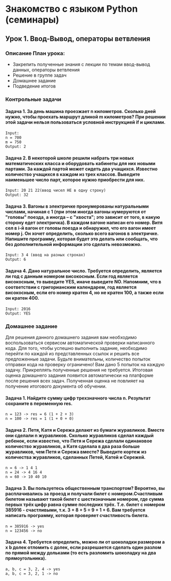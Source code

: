 # Знакомство с языком Python (семинары)

## Урок 1. Ввод-Вывод, операторы ветвления

### Описание План урока:

- Закрепить полученные знания с лекции по темам ввод-вывод данных, операторы ветвления
- Решение в группе задач
- Домашнее задание
- Подведение итогов

### Контрольные задачи

#### Задача 1. За день машина проезжает n километров. Сколько дней нужно, чтобы проехать маршрут длиной m километров? При решении этой задачи нельзя пользоваться условной инструкцией if и циклами.

```
Input:
n = 700
m = 750
Output: 2
```

#### Задача 2. В некоторой школе решили набрать три новых математических класса и оборудовать кабинеты для них новыми партами. За каждой партой может сидеть два учащихся. Известно количество учащихся в каждом из трех классов. Выведите наименьшее число парт, которое нужно приобрести для них.

```
Input: 20 21 22(ввод чисел НЕ в одну строку)
Output: 32
```

#### Задача 3. Вагоны в электричке пронумерованы натуральными числами, начиная с 1 (при этом иногда вагоны нумеруются от "головы" поезда, а иногда – с "хвоста"; это зависит от того, в какую сторону едет электричка). В каждом вагоне написан его номер. Витя сел в i-й вагон от головы поезда и обнаружил, что его вагон имеет номер j. Он хочет определить, сколько всего вагонов в электричке. Напишите программу, которая будет это делать или сообщать, что без дополнительной информации это сделать невозможно.

```
Input: 3 4 (ввод на разных строках)
Output: 6
```

#### Задача 4. Дано натуральное число. Требуется определить, является ли год с данным номером високосным. Если год является високосным, то выведите YES, иначе выведите NO. Напомним, что в соответствии с григорианским календарем, год является високосным, если его номер кратен 4, но не кратен 100, а также если он кратен 400.

```
Input: 2016
Output: YES
```

### Домашнее задание

Для решения данного домашнего задания вам необходимо воспользоваться сервисом автоматической проверки написанного кода.
Для того, чтобы успешно выполнить задание, необходимо перейти по каждой из представленных ссылок и решить все предложенные задачи. 
Будьте внимательны, количество попыток отправки кода на проверку ограничено! Вам дано 5 попыток на каждую задачу.
Прикреплять полученные решения не требуется. Итоговая оценка домашнего задания появится автоматически на платформе после решения всех задач. Полученная оценка не повлияет на получение итогового документа об обучении.

#### Задача 1. Найдите сумму цифр трехзначного числа n. Результат сохраните в переменную res.
```
n = 123 -> res = 6 (1 + 2 + 3)
n = 100 -> res = 1 (1 + 0 + 0)

```


#### Задача 2. Петя, Катя и Сережа делают из бумаги журавликов. Вместе они сделали n журавликов. Сколько журавликов сделал каждый ребенок, если известно, что Петя и Сережа сделали одинаковое количество журавликов, а Катя сделала в два раза больше журавликов, чем Петя и Сережа вместе? Выведите кортеж из количества журавликов, сделанных Петей, Катей и Сережей.
```
n = 6 -> 1 4 1  
n = 24 -> 4 16 4    
n = 60 -> 10 40 10 

```


#### Задача 3. Вы пользуетесь общественным транспортом? Вероятно, вы расплачивались за проезд и получали билет с номером.Счастливым билетом называют такой билет с шестизначным номером, где сумма первых трёх цифр равна сумме последних трёх. Т.е. билет с номером 385916 - счастливыми, т.к. 3 + 8 + 5 = 9 + 1 + 6. Вам требуется написать программу, которая проверяет счастливость билета.
```
n = 385916 -> yes
n = 123456 -> no

```

#### Задача 4. Требуется определить, можно ли от шоколадки размером a x b долек отломить c долек, если разрешается сделать один разлом по прямой между дольками (то есть разломить шоколадку на два прямоугольника).
```
a, b, c = 3, 2, 4 -> yes
a, b, c = 3, 2, 1 -> no

```




